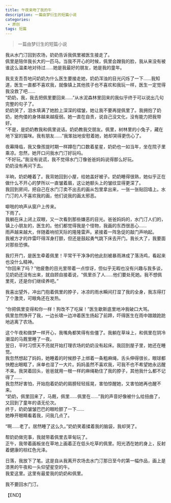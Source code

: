 ```yaml
---
title: 午夜亲吻了我的牛
description: 一篇由梦衍生的短篇小说
categories:
 - 原创
tags: 短篇
---
```


> 一篇由梦衍生的短篇小说

<!-- more -->

我从水门汀回到农场，奶奶告诉我佩里被医生接走了。<br>
佩里是陪伴我长大的一匹马。当我不开心的时候，佩里会蹭我的脸，我从来没有被谁这么温柔地对待过……她是我最好的朋友，她是我的童年。<br>

我支支吾吾地问奶奶为什么医生要接走她，奶奶浑浊的目光闪烁了一下……我知道，医生一直都不喜欢我，就像镇上其他孩子也不喜欢和我玩一样，医生一定觉得我没救了吧……<br>
“奶奶，我，我去把佩里要回来……”从水泥森林里回来的我似乎终于可以说出几句完整的句子了。<br>
奶奶哭了，泪水填满了她脸上深深的褶皱，她让我不要再提佩里了。我拥抱了奶奶，她佝偻的身体越来越瘦弱。她一直在自责，说自己没文化，没有能力把我带好。<br>
“不是，是奶奶教我和佩里说话。奶奶教我交朋友。佩里，树林里的小兔子，藏在地下室的猫咪。我有朋友……”我笨拙地安慰着她，她却哭得更伤心了。<br>


夜幕降临，我又像孩提时期一样蹲在门口数着星星，奶奶也一如当年，坐在院子里乘凉。忽然，她开口问我水门汀好玩吗。<br>
“不好玩。”我没有说谎，我不觉得水门汀像爸爸妈妈说得那么好玩。<br>
奶奶没有再问下去。<br>

半晌，奶奶睡着了。我背她回到小屋，给她盖好被子。奶奶睡得很熟，她似乎正在做什么不开心的梦所以一直皱着眉，这让她额头上的皱纹显得更深了。<br>
我回到房间，把自己在水门汀卖不出去的画从包里拿出来，一张一张贴回墙上。水门汀的人不喜欢我的画，他们说我的画太邪恶。<br>

噼啪的响声从窗户上传来。<br>
下雨了。<br>
我躺在床上闭上双眼，又一次看到那些嫌恶的目光。爸爸妈妈的，水门汀人们的，镇上小朋友的，医生的。他们都觉得我是个怪物，我画的东西很恶心……<br>
雨声越来越大，伴随着响彻天际的隆隆雷声。紧接着一阵急促的敲门声响起。<br>
我被方才的炸雷吓得浑身打颤，但还是鼓起勇气跳下床去开门。我长大了，我要面对那些恐惧。<br>

我打开门，是医生牵着佩里！平常干干净净的他此刻被暴雨淋成了落汤鸡，看起来也没什么精神。<br>
“你回来了吗？”他疲惫的目光里带着一点惊讶，但似乎无暇也没有兴趣与我多谈，见奶奶还没有出来，就自顾自接着说，“佩里杀了人……他们要处死她。我不想佩里死，还是你们继续养吧。”<br>

我喜出望外，冲出门抱着佩里的脖子，冰凉的雨水瞬间打湿了我的全身，我冻得打了个激灵，可眼角还在发热。<br>

“你把佩里变得和你一样！狗改不了吃屎！”医生歇斯底里地冲我破口大骂。<br>
佩里忽然挣开了我，一边长啸一边冲着医生扬起了前蹄，吓得医生在雨中踉踉跄跄地逃离了农场。<br>

这个午夜和做梦一样开心，我嘴角都笑得有些僵了。我躺在草垛上，和佩里在阴冷潮湿的马厩里睡了一夜。<br>
翌日，平时习惯天不亮就开始打理农场的奶奶没有起床。我回到屋子里，她还在睡觉。<br>
我忽然想起了妈妈，她睡着的时候脖子上绑着一条粗麻绳，舌头伸得很长，眼球都快瞪出眼眶了，床单也湿了一大片。妈妈虽然不喜欢我，可我不也不希望她永远醒不来。我哭着回头，爸爸就用一根一样的麻绳勒住了我的脖子，其他我什么都不记得了……<br>
我忽然好害怕，开始抱着奶奶的肩膀轻轻摇晃，害怕惊醒她，又害怕她再也醒不来。<br>
“奶奶，佩里回来了，马厩，佩里……佩里在……”我的声音好像被什么给扭曲了，又回到了童年的语无伦次。<br>
终于，奶奶皱皱巴巴的眼睑颤了一下……<br>
她睁开眼睛看着我，问我几点了。<br>

“啊……老了。居然睡了这么久。”奶奶笑着揉着我的脑袋，我却哭了。<br>

帮奶奶做完事，我就带着佩里去草甸玩了。<br>
正午，我带着画板坐在草地上画着正在低头吃草的佩里。阳光洒在她的身上，反射着健康的棕红色光泽。<br>

日落，我放下了笔。这是自从我离开农场去水门汀那日至今的第一幅作品，画上是漆黑的午夜和一头仰望星空的牛。<br>
我爱这里。这里有最爱我的奶奶和佩里。<br>

我不要回水门汀。<br>

【END】